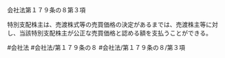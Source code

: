 会社法第１７９条の８第３項

特別支配株主は、売渡株式等の売買価格の決定があるまでは、売渡株主等に対し、当該特別支配株主が公正な売買価格と認める額を支払うことができる。

#会社法
#会社法/第１７９条の８
#会社法/第１７９条の８/第３項
